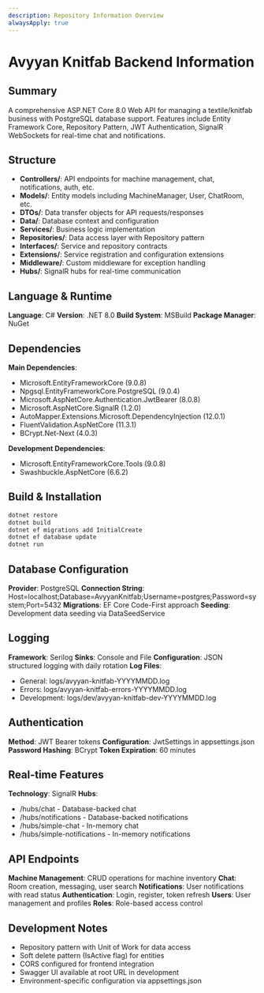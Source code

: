 ```yaml
---
description: Repository Information Overview
alwaysApply: true
---
```


# Avyyan Knitfab Backend Information

## Summary
A comprehensive ASP.NET Core 8.0 Web API for managing a textile/knitfab business with PostgreSQL database support. Features include Entity Framework Core, Repository Pattern, JWT Authentication, SignalR WebSockets for real-time chat and notifications.

## Structure
- **Controllers/**: API endpoints for machine management, chat, notifications, auth, etc.
- **Models/**: Entity models including MachineManager, User, ChatRoom, etc.
- **DTOs/**: Data transfer objects for API requests/responses
- **Data/**: Database context and configuration
- **Services/**: Business logic implementation
- **Repositories/**: Data access layer with Repository pattern
- **Interfaces/**: Service and repository contracts
- **Extensions/**: Service registration and configuration extensions
- **Middleware/**: Custom middleware for exception handling
- **Hubs/**: SignalR hubs for real-time communication

## Language & Runtime
**Language**: C#
**Version**: .NET 8.0
**Build System**: MSBuild
**Package Manager**: NuGet

## Dependencies
**Main Dependencies**:
- Microsoft.EntityFrameworkCore (9.0.8)
- Npgsql.EntityFrameworkCore.PostgreSQL (9.0.4)
- Microsoft.AspNetCore.Authentication.JwtBearer (8.0.8)
- Microsoft.AspNetCore.SignalR (1.2.0)
- AutoMapper.Extensions.Microsoft.DependencyInjection (12.0.1)
- FluentValidation.AspNetCore (11.3.1)
- BCrypt.Net-Next (4.0.3)

**Development Dependencies**:
- Microsoft.EntityFrameworkCore.Tools (9.0.8)
- Swashbuckle.AspNetCore (6.6.2)

## Build & Installation
```bash
dotnet restore
dotnet build
dotnet ef migrations add InitialCreate
dotnet ef database update
dotnet run
```

## Database Configuration
**Provider**: PostgreSQL
**Connection String**: Host=localhost;Database=AvyyanKnitfab;Username=postgres;Password=system;Port=5432
**Migrations**: EF Core Code-First approach
**Seeding**: Development data seeding via DataSeedService

## Logging
**Framework**: Serilog
**Sinks**: Console and File
**Configuration**: JSON structured logging with daily rotation
**Log Files**:
- General: logs/avyyan-knitfab-YYYYMMDD.log
- Errors: logs/avyyan-knitfab-errors-YYYYMMDD.log
- Development: logs/dev/avyyan-knitfab-dev-YYYYMMDD.log

## Authentication
**Method**: JWT Bearer tokens
**Configuration**: JwtSettings in appsettings.json
**Password Hashing**: BCrypt
**Token Expiration**: 60 minutes

## Real-time Features
**Technology**: SignalR
**Hubs**:
- /hubs/chat - Database-backed chat
- /hubs/notifications - Database-backed notifications
- /hubs/simple-chat - In-memory chat
- /hubs/simple-notifications - In-memory notifications

## API Endpoints
**Machine Management**: CRUD operations for machine inventory
**Chat**: Room creation, messaging, user search
**Notifications**: User notifications with read status
**Authentication**: Login, register, token refresh
**Users**: User management and profiles
**Roles**: Role-based access control

## Development Notes
- Repository pattern with Unit of Work for data access
- Soft delete pattern (IsActive flag) for entities
- CORS configured for frontend integration
- Swagger UI available at root URL in development
- Environment-specific configuration via appsettings.json